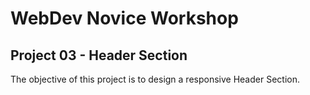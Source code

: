 # WebDev Novice Workshop

## Project 03 - Header Section

The objective of this project is to design a responsive Header Section.